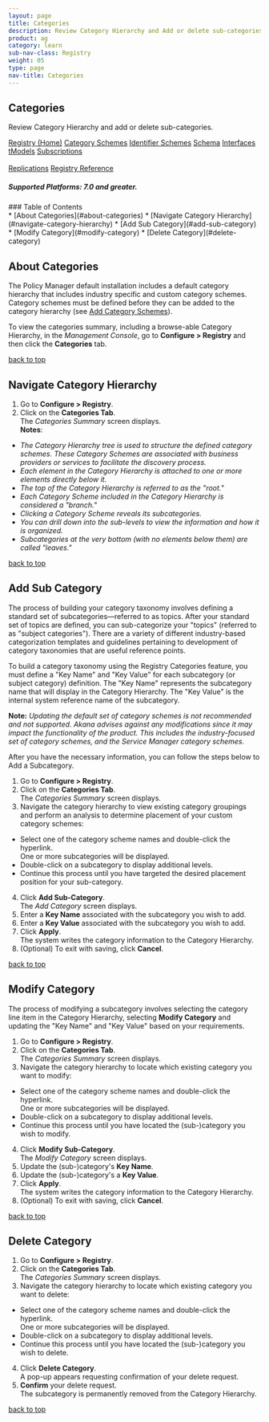 ```yaml
---
layout: page
title: Categories
description: Review Category Hierarchy and Add or delete sub-categories.
product: ag
category: learn
sub-nav-class: Registry
weight: 05
type: page
nav-title: Categories
---
```


## Categories
Review Category Hierarchy and add or delete sub-categories.

<a href="../registry/registry_toc.html" class="button secondary">Registry (Home)</a> <a href="../registry/category_schemes.html" class="button secondary">Category Schemes</a> <a href="../registry/identifier_schemes.html" class="button secondary">Identifier Schemes</a> <a href="../registry/schema.html" class="button secondary">Schema</a> <a href="../registry/interfaces.html" class="button secondary">Interfaces</a> <a href="../registry/tmodels.html" class="button secondary">tModels</a> <a href="../registry/subscriptions.html" class="button secondary">Subscriptions</a> <br><br> <a href="../registry/replications.html" class="button secondary">Replications</a> <a href="../registry/registry_reference.html" class="button secondary">Registry Reference</a>
<h5 class="stamp">Supported Platforms: 7.0 and greater.</h5>
### Table of Contents
<div id="toc-marker"></div>
* [About Categories](#about-categories)
* [Navigate Category Hierarchy](#navigate-category-hierarchy)
* [Add Sub Category](#add-sub-category)
* [Modify Category](#modify-category)
* [Delete Category](#delete-category)


## About Categories

The Policy Manager default installation includes a default category hierarchy that includes industry specific and custom category schemes. Category schemes must be defined before they can be added to the category hierarchy (see [Add Category Schemes](../registry/category_schemes.html)).

To view the categories summary, including a browse-able Category Hierarchy, in the *Management Console*, go to **Configure > Registry** and then click the **Categories** tab.

<a href="#top">back to top</a> 

## Navigate Category Hierarchy

1. Go to **Configure > Registry**.
2. Click on the **Categories Tab**.  
The *Categories Summary* screen displays.  
**Notes**: 
  * *The Category Hierarchy tree is used to structure the defined category schemes. These Category Schemes are associated with business providers or services to facilitate the discovery process.* 
  * *Each element in the Category Hierarchy is attached to one or more elements directly below it.* 
  * *The top of the Category Hierarchy is referred to as the "root."* 
  * *Each Category Scheme included in the Category Hierarchy is considered a "branch."* 
  * *Clicking a Category Scheme reveals its subcategories.* 
  * *You can drill down into the sub-levels to view the information and how it is organized.* 
  * *Subcategories at the very bottom (with no elements below them) are called "leaves."*

<a href="#top">back to top</a> 

## Add Sub Category

The process of building your category taxonomy involves defining a standard set of subcategories—referred to as topics. After your standard set of topics are defined, you can sub-categorize your "topics" (referred to as "subject categories"). There are a variety of different industry-based categorization templates and guidelines pertaining to development of category taxonomies that are useful reference points.

To build a category taxonomy using the Registry Categories feature, you must define a "Key Name" and "Key Value" for each subcategory (or subject category) definition. The "Key Name" represents the subcategory name that will display in the Category Hierarchy. The "Key Value" is the internal system reference name of the subcategory.

**Note:** *Updating the default set of category schemes is not recommended and not supported. Akana advises against any modifications since it may impact the functionality of the product. This includes the industry-focused set of category schemes, and the Service Manager category schemes.*

After you have the necessary information, you can follow the steps below to Add a Subcategory.

1. Go to **Configure > Registry**.
2. Click on the **Categories Tab**.  
The *Categories Summary* screen displays.
3. Navigate the category hierarchy to view existing category groupings and perform an analysis to determine placement of your custom category schemes:
  * Select one of the category scheme names and double-click the hyperlink.  
  One or more subcategories will be displayed.
  * Double-click on a subcategory to display additional levels.
  * Continue this process until you have targeted the desired placement position for your sub-category.
4. Click **Add Sub-Category**.  
The *Add Category* screen displays.
5. Enter a **Key Name** associated with the subcategory you wish to add.
6. Enter a **Key Value** associated with the subcategory you wish to add.
7. Click **Apply**.  
The system writes the category information to the Category Hierarchy.
8. (Optional) To exit with saving, click **Cancel**. 

<a href="#top">back to top</a> 

## Modify Category

The process of modifying a subcategory involves selecting the category line item in the Category Hierarchy, selecting **Modify Category** and updating the "Key Name" and "Key Value" based on your requirements.

1. Go to **Configure > Registry**.
2. Click on the **Categories Tab**.  
The *Categories Summary* screen displays.
3. Navigate the category hierarchy to locate which existing category you want to modify:
  * Select one of the category scheme names and double-click the hyperlink.  
  One or more subcategories will be displayed.
  * Double-click on a subcategory to display additional levels.
  * Continue this process until you have located the (sub-)category you wish to modify.
4. Click **Modify Sub-Category**.  
The *Modify Category* screen displays.
5. Update the (sub-)category's **Key Name**.
6. Update the (sub-)category's a **Key Value**.
7. Click **Apply**.  
The system writes the category information to the Category Hierarchy.
8. (Optional) To exit with saving, click **Cancel**. 

<a href="#top">back to top</a> 

## Delete Category


1. Go to **Configure > Registry**.
2. Click on the **Categories Tab**.  
The *Categories Summary* screen displays.
3. Navigate the category hierarchy to locate which existing category you want to delete:
  * Select one of the category scheme names and double-click the hyperlink.  
  One or more subcategories will be displayed.
  * Double-click on a subcategory to display additional levels.
  * Continue this process until you have located the (sub-)category you wish to delete.
4. Click **Delete Category**.  
A pop-up appears requesting confirmation of your delete request.
5. **Confirm** your delete request.  
The subcategory is permanently removed from the Category Hierarchy.  

<a href="#top">back to top</a> 